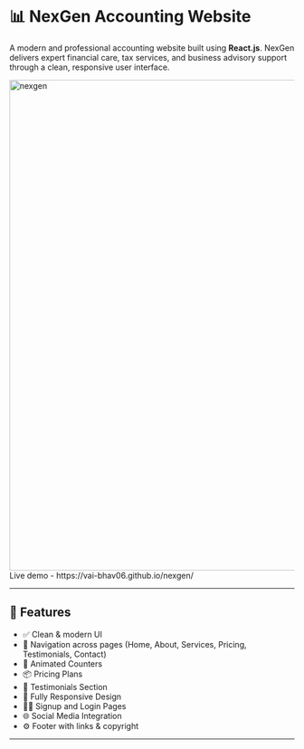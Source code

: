 # 📊 NexGen Accounting Website

A modern and professional accounting website built using **React.js**. NexGen delivers expert financial care, tax services, and business advisory support through a clean, responsive user interface.

<img width="1897" height="867" alt="nexgen" src="https://github.com/user-attachments/assets/b632efed-bc6b-4b9f-928d-5fce0f8d7245" />
Live demo - https://vai-bhav06.github.io/nexgen/

---

## 🚀 Features

- ✅ Clean & modern UI
- 🔀 Navigation across pages (Home, About, Services, Pricing, Testimonials, Contact)
- 🧮 Animated Counters
- 📦 Pricing Plans
- 💬 Testimonials Section
- 📱 Fully Responsive Design
- 🧑‍💼 Signup and Login Pages
- 🌐 Social Media Integration
- ⚙️ Footer with links & copyright

---



